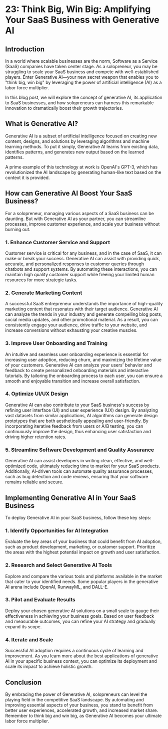 # 23: Think Big, Win Big: Amplifying Your SaaS Business with Generative AI

## Introduction

In a world where scalable businesses are the norm, Software as a Service (SaaS) companies have taken center stage. As a solopreneur, you may be struggling to scale your SaaS business and compete with well-established players. Enter Generative AI—your new secret weapon that enables you to "think big, win big" by leveraging the power of artificial intelligence (AI) as a labor force multiplier.

In this blog post, we will explore the concept of generative AI, its application to SaaS businesses, and how solopreneurs can harness this remarkable innovation to dramatically boost their growth trajectories.

## What is Generative AI?

Generative AI is a subset of artificial intelligence focused on creating new content, designs, and solutions by leveraging algorithms and machine learning methods. To put it simply, Generative AI learns from existing data, identifies patterns, and generates new output based on the learned patterns.

A prime example of this technology at work is OpenAI's GPT-3, which has revolutionized the AI landscape by generating human-like text based on the context it is provided.

## How can Generative AI Boost Your SaaS Business?

For a solopreneur, managing various aspects of a SaaS business can be daunting. But with Generative AI as your partner, you can streamline processes, improve customer experience, and scale your business without burning out.

### 1. Enhance Customer Service and Support

Customer service is critical for any business, and in the case of SaaS, it can make or break your success. Generative AI can assist with providing quick, accurate, and personalized responses to customer queries through chatbots and support systems. By automating these interactions, you can maintain high quality customer support while freeing your limited human resources for more strategic tasks.

### 2. Generate Marketing Content

A successful SaaS entrepreneur understands the importance of high-quality marketing content that resonates with their target audience. Generative AI can analyze the trends in your industry and generate compelling blog posts, social media updates, and other promotional material. As a result, you can consistently engage your audience, drive traffic to your website, and increase conversions without exhausting your creative muscles.

### 3. Improve User Onboarding and Training

An intuitive and seamless user onboarding experience is essential for increasing user adoption, reducing churn, and maximizing the lifetime value of your customers. Generative AI can analyze your users' behavior and feedback to create personalized onboarding materials and interactive tutorials. By tailoring the onboarding process to each user, you can ensure a smooth and enjoyable transition and increase overall satisfaction.

### 4. Optimize UI/UX Design

Generative AI can also contribute to your SaaS business's success by refining user interface (UI) and user experience (UX) design. By analyzing vast datasets from similar applications, AI algorithms can generate design prototypes that are both aesthetically appealing and user-friendly. By incorporating iterative feedback from users or A/B testing, you can continuously improve the design, thus enhancing user satisfaction and driving higher retention rates.

### 5. Streamline Software Development and Quality Assurance

Generative AI can assist developers in writing clean, effective, and well-optimized code, ultimately reducing time to market for your SaaS products. Additionally, AI-driven tools can automate quality assurance processes, such as bug detection and code reviews, ensuring that your software remains reliable and secure.

## Implementing Generative AI in Your SaaS Business

To deploy Generative AI in your SaaS business, follow these key steps:

### 1. Identify Opportunities for AI Integration

Evaluate the key areas of your business that could benefit from AI adoption, such as product development, marketing, or customer support. Prioritize the areas with the highest potential impact on growth and user satisfaction.

### 2. Research and Select Generative AI Tools

Explore and compare the various tools and platforms available in the market that cater to your identified needs. Some popular players in the generative AI arena include OpenAI, RunwayML, and DALL-E.

### 3. Pilot and Evaluate Results

Deploy your chosen generative AI solutions on a small scale to gauge their effectiveness in achieving your business goals. Based on user feedback and measurable outcomes, you can refine your AI strategy and gradually expand its scope.

### 4. Iterate and Scale

Successful AI adoption requires a continuous cycle of learning and improvement. As you learn more about the best applications of generative AI in your specific business context, you can optimize its deployment and scale its impact to achieve holistic growth.

## Conclusion

By embracing the power of Generative AI, solopreneurs can level the playing field in the competitive SaaS landscape. By automating and improving essential aspects of your business, you stand to benefit from better user experiences, accelerated growth, and increased market share. Remember to think big and win big, as Generative AI becomes your ultimate labor force multiplier.
